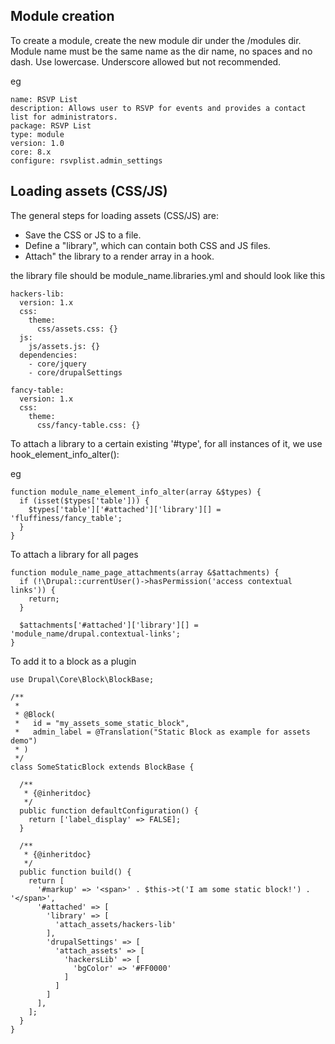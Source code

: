 ## Module creation

To create a module, create the new module dir under the /modules dir. Module name must be the same name as the dir name, no spaces and no dash. Use lowercase. Underscore allowed but not recommended.

eg

```
name: RSVP List
description: Allows user to RSVP for events and provides a contact list for administrators.
package: RSVP List
type: module
version: 1.0
core: 8.x
configure: rsvplist.admin_settings
```


## Loading assets (CSS/JS)

The general steps for loading assets (CSS/JS) are:

* Save the CSS or JS to a file.
* Define a "library", which can contain both CSS and JS files.
* Attach" the library to a render array in a hook.

the library file should be module_name.libraries.yml and should look like this

```
hackers-lib:
  version: 1.x
  css:
    theme:
      css/assets.css: {}
  js:
    js/assets.js: {}
  dependencies:
    - core/jquery
    - core/drupalSettings

fancy-table:
  version: 1.x
  css:
    theme:
      css/fancy-table.css: {}
```

To attach a library to a certain existing '#type', for all instances of it, we use hook_element_info_alter():

eg

```
function module_name_element_info_alter(array &$types) {
  if (isset($types['table'])) {
    $types['table']['#attached']['library'][] = 'fluffiness/fancy_table';
  }
}
```

To attach a library for all pages

```
function module_name_page_attachments(array &$attachments) {
  if (!\Drupal::currentUser()->hasPermission('access contextual links')) {
    return;
  }

  $attachments['#attached']['library'][] = 'module_name/drupal.contextual-links';
}
```

To add it to a block as a plugin

```
use Drupal\Core\Block\BlockBase;

/**
 *
 * @Block(
 *   id = "my_assets_some_static_block",
 *   admin_label = @Translation("Static Block as example for assets demo")
 * )
 */
class SomeStaticBlock extends BlockBase {

  /**
   * {@inheritdoc}
   */
  public function defaultConfiguration() {
    return ['label_display' => FALSE];
  }

  /**
   * {@inheritdoc}
   */
  public function build() {
    return [
      '#markup' => '<span>' . $this->t('I am some static block!') . '</span>',
      '#attached' => [
        'library' => [
          'attach_assets/hackers-lib'
        ],
        'drupalSettings' => [
          'attach_assets' => [
            'hackersLib' => [
              'bgColor' => '#FF0000'
            ]
          ]
        ]
      ],
    ];
  }
}
```